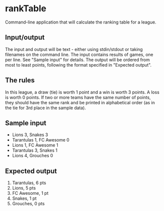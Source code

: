 # rankTable

Command-line application that will calculate the ranking table for a league.

## Input/output
The input and output will be text - either using stdin/stdout or taking filenames on the command line.
The input contains results of games, one per line. See "Sample input" for details.
The output will be ordered from most to least points, following the format specified in "Expected output".
 
## The rules
In this league, a draw (tie) is worth 1 point and a win is worth 3 points. A loss is worth 0 points.
If two or more teams have the same number of points, they should have the same rank and be
printed in alphabetical order (as in the tie for 3rd place in the sample data).

## Sample input
- Lions 3, Snakes 3
- Tarantulas 1, FC Awesome 0
- Lions 1, FC Awesome 1
- Tarantulas 3, Snakes 1
- Lions 4, Grouches 0

## Expected output
1. Tarantulas, 6 pts
2. Lions, 5 pts
3. FC Awesome, 1 pt
3. Snakes, 1 pt
5. Grouches, 0 pts
